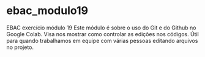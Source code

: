 # ebac_modulo19
EBAC exercício módulo 19
Este módulo é sobre o uso do Git e do Github no Google Colab.
Visa nos mostrar como controlar as edições nos códigos. Útil para quando trabalhamos em equipe com várias pessoas editando arquivos no projeto.
